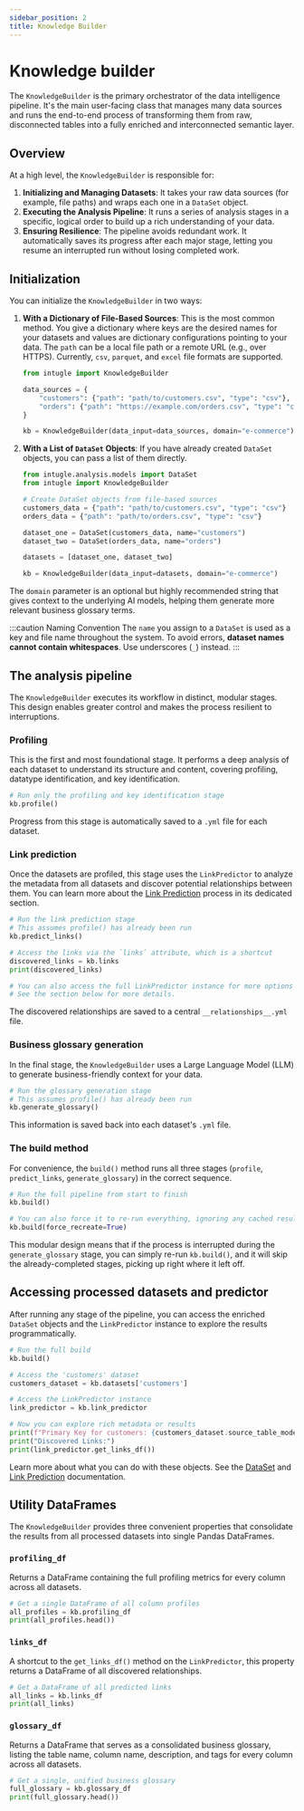 ```yaml
---
sidebar_position: 2
title: Knowledge Builder
---
```


# Knowledge builder

The `KnowledgeBuilder` is the primary orchestrator of the data intelligence pipeline. It's the main user-facing class that manages many data sources and runs the end-to-end process of transforming them from raw, disconnected tables into a fully enriched and interconnected semantic layer.

## Overview

At a high level, the `KnowledgeBuilder` is responsible for:

1.  **Initializing and Managing Datasets**: It takes your raw data sources (for example, file paths) and wraps each one in a `DataSet` object.
2.  **Executing the Analysis Pipeline**: It runs a series of analysis stages in a specific, logical order to build up a rich understanding of your data.
3.  **Ensuring Resilience**: The pipeline avoids redundant work. It automatically saves its progress after each major stage, letting you resume an interrupted run without losing completed work.

## Initialization

You can initialize the `KnowledgeBuilder` in two ways:

1.  **With a Dictionary of File-Based Sources**: This is the most common method. You give a dictionary where keys are the desired names for your datasets and values are dictionary configurations pointing to your data. The `path` can be a local file path or a remote URL (e.g., over HTTPS). Currently, `csv`, `parquet`, and `excel` file formats are supported.

    ```python
    from intugle import KnowledgeBuilder

    data_sources = {
        "customers": {"path": "path/to/customers.csv", "type": "csv"},
        "orders": {"path": "https://example.com/orders.csv", "type": "csv"},
    }

    kb = KnowledgeBuilder(data_input=data_sources, domain="e-commerce")
    ```

2.  **With a List of `DataSet` Objects**: If you have already created `DataSet` objects, you can pass a list of them directly.

    ```python
    from intugle.analysis.models import DataSet
    from intugle import KnowledgeBuilder

    # Create DataSet objects from file-based sources
    customers_data = {"path": "path/to/customers.csv", "type": "csv"}
    orders_data = {"path": "path/to/orders.csv", "type": "csv"}
    
    dataset_one = DataSet(customers_data, name="customers")
    dataset_two = DataSet(orders_data, name="orders")

    datasets = [dataset_one, dataset_two]

    kb = KnowledgeBuilder(data_input=datasets, domain="e-commerce")
    ```

The `domain` parameter is an optional but highly recommended string that gives context to the underlying AI models, helping them generate more relevant business glossary terms.

:::caution Naming Convention
The `name` you assign to a `DataSet` is used as a key and file name throughout the system. To avoid errors, **dataset names cannot contain whitespaces**. Use underscores (`_`) instead.
:::

## The analysis pipeline

The `KnowledgeBuilder` executes its workflow in distinct, modular stages. This design enables greater control and makes the process resilient to interruptions.

### Profiling

This is the first and most foundational stage. It performs a deep analysis of each dataset to understand its structure and content, covering profiling, datatype identification, and key identification.

```python
# Run only the profiling and key identification stage
kb.profile()
```

Progress from this stage is automatically saved to a `.yml` file for each dataset.

### Link prediction

Once the datasets are profiled, this stage uses the `LinkPredictor` to analyze the metadata from all datasets and discover potential relationships between them. You can learn more about the [Link Prediction](./link-prediction.md) process in its dedicated section.

```python
# Run the link prediction stage
# This assumes profile() has already been run
kb.predict_links()

# Access the links via the `links` attribute, which is a shortcut
discovered_links = kb.links
print(discovered_links)

# You can also access the full LinkPredictor instance for more options
# See the section below for more details.
```

The discovered relationships are saved to a central `__relationships__.yml` file.

### Business glossary generation

In the final stage, the `KnowledgeBuilder` uses a Large Language Model (LLM) to generate business-friendly context for your data.

```python
# Run the glossary generation stage
# This assumes profile() has already been run
kb.generate_glossary()
```

This information is saved back into each dataset's `.yml` file.

### The build method

For convenience, the `build()` method runs all three stages (`profile`, `predict_links`, `generate_glossary`) in the correct sequence.

```python
# Run the full pipeline from start to finish
kb.build()

# You can also force it to re-run everything, ignoring any cached results
kb.build(force_recreate=True)
```

This modular design means that if the process is interrupted during the `generate_glossary` stage, you can simply re-run `kb.build()`, and it will skip the already-completed stages, picking up right where it left off.

## Accessing processed datasets and predictor

After running any stage of the pipeline, you can access the enriched `DataSet` objects and the `LinkPredictor` instance to explore the results programmatically.

```python
# Run the full build
kb.build()

# Access the 'customers' dataset
customers_dataset = kb.datasets['customers']

# Access the LinkPredictor instance
link_predictor = kb.link_predictor

# Now you can explore rich metadata or results
print(f"Primary Key for customers: {customers_dataset.source_table_model.description}")
print("Discovered Links:")
print(link_predictor.get_links_df())
```

Learn more about what you can do with these objects. See the [DataSet](./dataset.md) and [Link Prediction](./link-prediction.md) documentation.

## Utility DataFrames

The `KnowledgeBuilder` provides three convenient properties that consolidate the results from all processed datasets into single Pandas DataFrames.

### `profiling_df`

Returns a DataFrame containing the full profiling metrics for every column across all datasets.

```python
# Get a single DataFrame of all column profiles
all_profiles = kb.profiling_df
print(all_profiles.head())
```

### `links_df`

A shortcut to the `get_links_df()` method on the `LinkPredictor`, this property returns a DataFrame of all discovered relationships.

```python
# Get a DataFrame of all predicted links
all_links = kb.links_df
print(all_links)
```

### `glossary_df`

Returns a DataFrame that serves as a consolidated business glossary, listing the table name, column name, description, and tags for every column across all datasets.

```python
# Get a single, unified business glossary
full_glossary = kb.glossary_df
print(full_glossary.head())
```